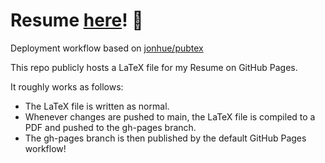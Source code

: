 # Resume [here](https://underscorehasan.github.io/resume/resume.pdf)! 📜

Deployment workflow based on [jonhue/pubtex](https://github.com/jonhue/pubtex)

This repo publicly hosts a LaTeX file for my Resume on GitHub Pages.

It roughly works as follows:

- The LaTeX file is written as normal.
- Whenever changes are pushed to main, the LaTeX file is compiled to a PDF and pushed to the gh-pages branch.
- The gh-pages branch is then published by the default GitHub Pages workflow!
